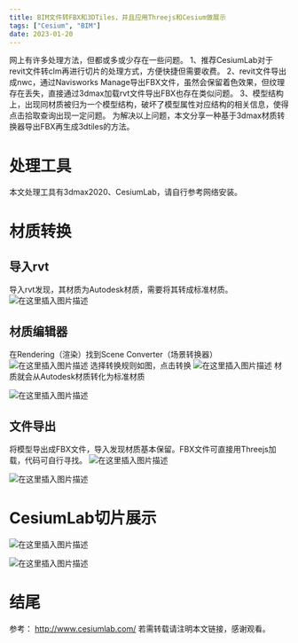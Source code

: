 ```yaml
---
title: BIM文件转FBX和3DTiles，并且应用Threejs和Cesium做展示
tags: ["Cesium", "BIM"]
date: 2023-01-20
---
```


网上有许多处理方法，但都或多或少存在一些问题。
1、推荐CesiumLab对于revit文件转clm再进行切片的处理方式，方便快捷但需要收费。
2、revit文件导出成nwc，通过Navisworks Manage导出FBX文件，虽然会保留着色效果，但纹理存在丢失，直接通过3dmax加载rvt文件导出FBX也存在类似问题。
3、模型结构上，出现同材质被归为一个模型结构，破坏了模型属性对应结构的相关信息，使得点击拾取查询出现一定问题。
为解决以上问题，本文分享一种基于3dmax材质转换器导出FBX再生成3dtiles的方法。
# 处理工具
本文处理工具有3dmax2020、CesiumLab，请自行参考网络安装。
# 材质转换
## 导入rvt
导入rvt发现，其材质为Autodesk材质，需要将其转成标准材质。
![在这里插入图片描述](https://img-blog.csdnimg.cn/22aa8b81455c460d8289f8b1446d61f6.png#pic_center)
## 材质编辑器
在Rendering（渲染）找到Scene Converter（场景转换器）
![在这里插入图片描述](https://img-blog.csdnimg.cn/4d6addcad2b64ba0b3b7324c4ee9f346.png)
选择转换规则如图，点击转换
![在这里插入图片描述](https://img-blog.csdnimg.cn/7aa81b2ad23045c5974e287a30dee760.png)
材质就会从Autodesk材质转化为标准材质

![在这里插入图片描述](https://img-blog.csdnimg.cn/e22048d00a18461280269b748f4aad96.png)
## 文件导出
将模型导出成FBX文件，导入发现材质基本保留。FBX文件可直接用Threejs加载，代码可自行寻找。
![在这里插入图片描述](https://img-blog.csdnimg.cn/e30236fbdf594bdaa594f5b7c9b52d74.png)

![在这里插入图片描述](https://img-blog.csdnimg.cn/a223f404c6e34853beae234162ca4933.png)
# CesiumLab切片展示

![在这里插入图片描述](https://img-blog.csdnimg.cn/6436d3339b124bbf8f6abf30bdbe160b.png)

![在这里插入图片描述](https://img-blog.csdnimg.cn/1ebae89c64854c5fae382804a1e66f49.png)

# 结尾
参考：
http://www.cesiumlab.com/
若需转载请注明本文链接，感谢观看。
